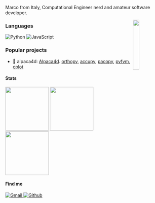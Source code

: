 Marco from Italy, Computational Engineer nerd and amateur software developer.

<a href="https://github.com/nschloe/optimesh">
  <img src="https://nschloe.github.io/optimesh/cvt-uniform-qnf.webp" align="right" width="20%"/>
</a>

### Languages

![Python](https://img.shields.io/badge/-Python-000?&logo=Python)
![JavaScript](https://img.shields.io/badge/-JavaScript-000?&logo=JavaScript)

### Popular projects

 * 📐 alpaca4d: [Alpaca4d](https://github.com/nschloe/quadpy). [orthopy](https://github.com/nschloe/orthopy), [accupy](https://github.com/nschloe/accupy), [pacopy](https://github.com/nschloe/pacopy), [pyfvm](https://github.com/nschloe/pyfvm), [cplot](https://github.com/nschloe/cplot)


#### Stats
<a href="https://github.com/nschloe">
  <img height="137px" src="https://github-readme-stats.vercel.app/api?username=nschloe&hide_title=true&hide_border=true&show_icons=true&include_all_commits=true&count_private=true&line_height=21&theme=dracula" />
  <img height="137px" src="https://github-readme-stats.vercel.app/api/top-langs/?username=nschloe&hide=html,java&hide_title=true&hide_border=true&layout=compact&langs_count=6&theme=dracula" />
</a>
<a href="https://stackoverflow.com/users/353337/nico-schl%c3%b6mer">
  <img height="137px" src="https://stackoverflow-card.vercel.app/?userID=353337&theme=dracula&showBorder=false" />
</a>


#### Find me
<p>
  <a href="mailto:pellegrino.marco@icloud.com">
    <img alt="Gmail" src="https://img.shields.io/badge/Gmail-%23BB001B.svg?&style=for-the-badge&logo=Gmail&logoColor=white" />
  </a>
  <a href="https://github.com/Marco-Pellegrino">
    <img alt="Github" src="https://img.shields.io/badge/GitHub-%2312100E.svg?&style=for-the-badge&logo=Github&logoColor=white" />
  </a>
</p>
